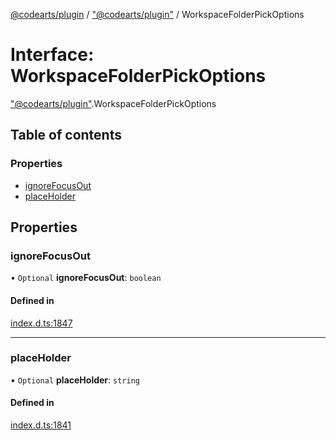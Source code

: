[@codearts/plugin](../README.md) / ["@codearts/plugin"](../modules/_codearts_plugin_.md) / WorkspaceFolderPickOptions

# Interface: WorkspaceFolderPickOptions

["@codearts/plugin"](../modules/_codearts_plugin_.md).WorkspaceFolderPickOptions

## Table of contents

### Properties

- [ignoreFocusOut](codearts_plugin_.WorkspaceFolderPickOptions.md#ignorefocusout)
- [placeHolder](codearts_plugin_.WorkspaceFolderPickOptions.md#placeholder)

## Properties

### ignoreFocusOut

• `Optional` **ignoreFocusOut**: `boolean`

#### Defined in

[index.d.ts:1847](https://github.com/huaweicloud/cloudide-plugin-api/blob/84e382d/index.d.ts#L1847)

___

### placeHolder

• `Optional` **placeHolder**: `string`

#### Defined in

[index.d.ts:1841](https://github.com/huaweicloud/cloudide-plugin-api/blob/84e382d/index.d.ts#L1841)

